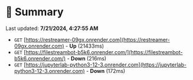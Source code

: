 # 📖 Summary
Last updated: **7/21/2024, 4:27:55 AM**

- `GET` [https://restreamer-09gx.onrender.com](https://restreamer-09gx.onrender.com) - **Up** (21433ms)
- `GET` [https://filestreambot-b5k6.onrender.com/](https://filestreambot-b5k6.onrender.com/) - **Down** (216ms)
- `GET` [https://jupyterlab-python3-12-3.onrender.com](https://jupyterlab-python3-12-3.onrender.com) - **Down** (172ms)
